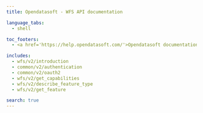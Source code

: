 ```yaml
---
title: Opendatasoft - WFS API documentation

language_tabs:
  - shell

toc_footers:
  - <a href='https://help.opendatasoft.com/'>Opendatasoft documentation</a>

includes:
  - wfs/v2/introduction
  - common/v2/authentication
  - common/v2/oauth2
  - wfs/v2/get_capabilities
  - wfs/v2/describe_feature_type
  - wfs/v2/get_feature

search: true
---
```

